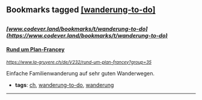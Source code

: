 ## Bookmarks tagged [[wanderung-to-do]](https://www.codever.land/search?q=[wanderung-to-do])

_<sup><sup>[www.codever.land/bookmarks/t/wanderung-to-do](https://www.codever.land/bookmarks/t/wanderung-to-do)</sup></sup>_
---
#### [Rund um Plan-Francey](https://www.la-gruyere.ch/de/V232/rund-um-plan-francey?group=35)
_<sup>https://www.la-gruyere.ch/de/V232/rund-um-plan-francey?group=35</sup>_

Einfache Familienwanderung auf sehr guten Wanderwegen.
* **tags**: [ch](../tagged/ch.md), [wanderung-to-do](../tagged/wanderung-to-do.md), [wanderung](../tagged/wanderung.md)
---
